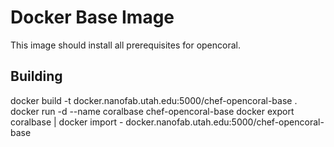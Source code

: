 Docker Base Image
===

This image should install all prerequisites for opencoral.

Building
---
docker build -t docker.nanofab.utah.edu:5000/chef-opencoral-base .
docker run -d --name coralbase chef-opencoral-base
docker export coralbase | docker import - docker.nanofab.utah.edu:5000/chef-opencoral-base

